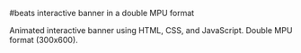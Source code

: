 #beats interactive banner in a double MPU format

Animated interactive banner using HTML, CSS, and JavaScript.
Double MPU format (300x600).
